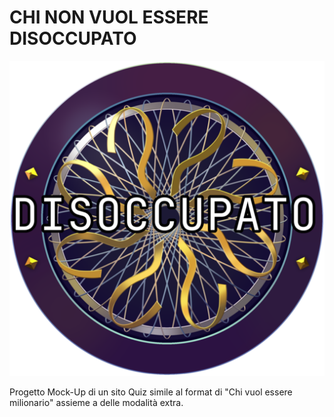 # CHI NON VUOL ESSERE DISOCCUPATO

<p align="center">
  <img src="https://github.com/espositofabian/project-work/blob/main/logo.png" />
</p>

Progetto Mock-Up di un sito Quiz simile al format di "Chi vuol essere milionario" assieme a delle modalità extra.
